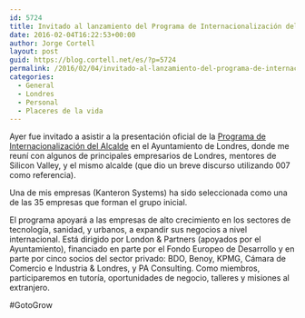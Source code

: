 ```yaml
---
id: 5724
title: Invitado al lanzamiento del Programa de Internacionalización del Alcalde de Londres
date: 2016-02-04T16:22:53+00:00
author: Jorge Cortell
layout: post
guid: https://blog.cortell.net/es/?p=5724
permalink: /2016/02/04/invitado-al-lanzamiento-del-programa-de-internacionalizacion-del-alcalde-de-londres/
categories:
  - General
  - Londres
  - Personal
  - Placeres de la vida
---
```

Ayer fue invitado a asistir a la presentación oficial de la <a href="https://gotogrow.london/" target="_blank">Programa de Internacionalización del Alcalde</a> en el Ayuntamiento de Londres, donde me reuní con algunos de principales empresarios de Londres, mentores de Silicon Valley, y el mismo alcalde (que dio un breve discurso utilizando 007 como referencia).

Una de mis empresas (Kanteron Systems) ha sido seleccionada como una de las 35 empresas que forman el grupo inicial.

El programa apoyará a las empresas de alto crecimiento en los sectores de tecnología, sanidad, y urbanos, a expandir sus negocios a nivel internacional. Está dirigido por London & Partners (apoyados por el Ayuntamiento), financiado en parte por el Fondo Europeo de Desarrollo y en parte por cinco socios del sector privado: BDO, Benoy, KPMG, Cámara de Comercio e Industria & Londres, y PA Consulting. Como miembros, participaremos en tutoría, oportunidades de negocio, talleres y misiones al extranjero.
  
#GotoGrow